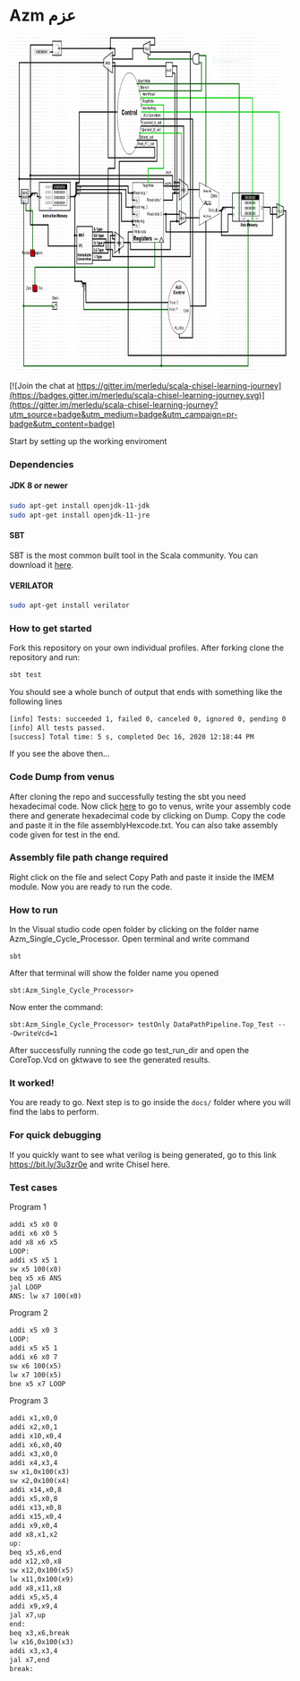 Azm عزم
=======================

<img src='https://github.com/syedowaisalishah/Al-Battar-/blob/main/Single%20Cycle%20RISC-V%20Core.png' height=600 width=100%>

[![Join the chat at https://gitter.im/merledu/scala-chisel-learning-journey](https://badges.gitter.im/merledu/scala-chisel-learning-journey.svg)](https://gitter.im/merledu/scala-chisel-learning-journey?utm_source=badge&utm_medium=badge&utm_campaign=pr-badge&utm_content=badge)


Start by setting up the working enviroment

### Dependencies

#### JDK 8 or newer

```bash
sudo apt-get install openjdk-11-jdk
sudo apt-get install openjdk-11-jre
```
#### SBT 

SBT is the most common built tool in the Scala community. You can download it [here](https://www.scala-sbt.org/download.html).  

#### VERILATOR
```bash
sudo apt-get install verilator
```

### How to get started

Fork this repository on your own individual profiles. After forking clone the repository and run:

```sh
sbt test
```
You should see a whole bunch of output that ends with something like the following lines
```
[info] Tests: succeeded 1, failed 0, canceled 0, ignored 0, pending 0
[info] All tests passed.
[success] Total time: 5 s, completed Dec 16, 2020 12:18:44 PM
```
If you see the above then...
### Code Dump from venus
After cloning the repo and successfully testing the sbt you need hexadecimal code. Now click [here](venus.kvakil.me) to go to venus, write your assembly code there and generate hexadecimal code by clicking on Dump. Copy the code and paste it in the file assemblyHexcode.txt. You can also take assembly code given for test in the end.

### Assembly file path change required
Right click on the file and select Copy Path and paste it inside the IMEM module. Now you are ready to run the code. 

### How to run 
In the Visual studio code open folder by clicking on the folder name Azm_Single_Cycle_Processor. Open terminal and write command
```
sbt
```
After that terminal will show the folder name you opened 
```
sbt:Azm_Single_Cycle_Processor>
```
Now enter the command:
```
sbt:Azm_Single_Cycle_Processor> testOnly DataPathPipeline.Top_Test -- -DwriteVcd=1
```
After successfully running the code go test_run_dir and open the CoreTop.Vcd on gktwave to see the generated results.

### It worked!

You are ready to go. Next step is to go inside the `docs/` folder where you will find the labs to perform.

### For quick debugging
If you quickly want to see what verilog is being generated, go to this link  https://bit.ly/3u3zr0e and write Chisel here.

### Test cases
Program 1
```
addi x5 x0 0
addi x6 x0 5
add x8 x6 x5
LOOP:
addi x5 x5 1
sw x5 100(x0)
beq x5 x6 ANS
jal LOOP
ANS: lw x7 100(x0)
```

Program 2
```
addi x5 x0 3
LOOP:
addi x5 x5 1
addi x6 x0 7
sw x6 100(x5)
lw x7 100(x5)
bne x5 x7 LOOP
```

Program 3
```
addi x1,x0,0
addi x2,x0,1
addi x10,x0,4
addi x6,x0,40
addi x3,x0,0
addi x4,x3,4
sw x1,0x100(x3)
sw x2,0x100(x4)
addi x14,x0,8
addi x5,x0,8
addi x13,x0,8
addi x15,x0,4
addi x9,x0,4
add x8,x1,x2
up:
beq x5,x6,end
add x12,x0,x8
sw x12,0x100(x5)
lw x11,0x100(x9)
add x8,x11,x8
addi x5,x5,4
addi x9,x9,4
jal x7,up
end:
beq x3,x6,break
lw x16,0x100(x3)
addi x3,x3,4
jal x7,end
break:
```
